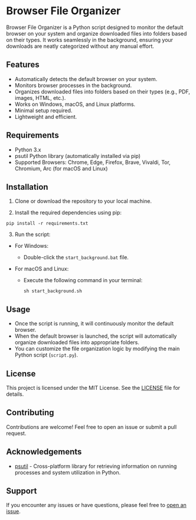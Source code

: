 # Browser File Organizer

Browser File Organizer is a Python script designed to monitor the default browser on your system and organize downloaded files into folders based on their types. It works seamlessly in the background, ensuring your downloads are neatly categorized without any manual effort.

## Features

- Automatically detects the default browser on your system.
- Monitors browser processes in the background.
- Organizes downloaded files into folders based on their types (e.g., PDF, images, HTML, etc.).
- Works on Windows, macOS, and Linux platforms.
- Minimal setup required.
- Lightweight and efficient.

## Requirements

- Python 3.x
- psutil Python library (automatically installed via pip)
- Supported Browsers: Chrome, Edge, Firefox, Brave, Vivaldi, Tor, Chromium, Arc (for macOS and Linux)

## Installation

1. Clone or download the repository to your local machine.

2. Install the required dependencies using pip:
  ```
  pip install -r requirements.txt
  ```

3. Run the script:

- For Windows:
  - Double-click the `start_background.bat` file.

- For macOS and Linux:
  - Execute the following command in your terminal:

    ```
    sh start_background.sh
    ```

## Usage

- Once the script is running, it will continuously monitor the default browser.
- When the default browser is launched, the script will automatically organize downloaded files into appropriate folders.
- You can customize the file organization logic by modifying the main Python script (`script.py`).

## License

This project is licensed under the MIT License. See the [LICENSE](LICENSE) file for details.

## Contributing

Contributions are welcome! Feel free to open an issue or submit a pull request.

## Acknowledgements

- [psutil](https://github.com/giampaolo/psutil) - Cross-platform library for retrieving information on running processes and system utilization in Python.

## Support

If you encounter any issues or have questions, please feel free to [open an issue](https://github.com/SpecialSpicy/Downloaded-File-Organizer/issues/new).
